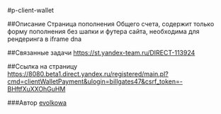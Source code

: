 #p-client-wallet

##Описание
Страница пополнения Общего счета, содержит только форму пополнения
без шапки и футера сайта, необходима для рендеринга в iframe dna

##Связанные задачи
https://st.yandex-team.ru/DIRECT-113924

##Ссылка на страницу
https://8080.beta1.direct.yandex.ru/registered/main.pl?cmd=clientWalletPayment&ulogin=billgates47&csrf_token=-BHftfXuXXOhGuHM

###Автор
[evolkowa](https://staff.yandex-team.ru/evolkowa)
